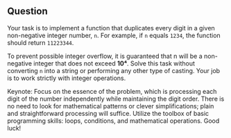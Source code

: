 ## Question

Your task is to implement a function that duplicates every digit in a given non-negative integer number, `n`. For example, if `n` equals `1234`, the function should return `11223344`.

To prevent possible integer overflow, it is guaranteed that n will be a non-negative integer that does not exceed **10⁴**. Solve this task without converting `n` into a string or performing any other type of casting. Your job is to work strictly with integer operations.

Keynote:
Focus on the essence of the problem, which is processing each digit of the number independently while maintaining the digit order. There is no need to look for mathematical patterns or clever simplifications; plain and straightforward processing will suffice. Utilize the toolbox of basic programming skills: loops, conditions, and mathematical operations. Good luck!

